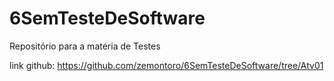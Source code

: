 # 6SemTesteDeSoftware
Repositório para a matéria de Testes

link github: https://github.com/zemontoro/6SemTesteDeSoftware/tree/Atv01
